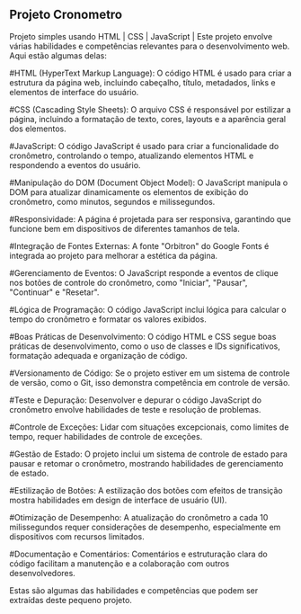 ## Projeto Cronometro

Projeto simples usando HTML | CSS | JavaScript |
Este projeto envolve várias habilidades e competências relevantes para o desenvolvimento web. Aqui estão algumas delas:

#HTML (HyperText Markup Language): O código HTML é usado para criar a estrutura da página web, incluindo cabeçalho, título, metadados, links e elementos de interface do usuário.

#CSS (Cascading Style Sheets): O arquivo CSS é responsável por estilizar a página, incluindo a formatação de texto, cores, layouts e a aparência geral dos elementos.

#JavaScript: O código JavaScript é usado para criar a funcionalidade do cronômetro, controlando o tempo, atualizando elementos HTML e respondendo a eventos do usuário.

#Manipulação do DOM (Document Object Model): O JavaScript manipula o DOM para atualizar dinamicamente os elementos de exibição do cronômetro, como minutos, segundos e milissegundos.

#Responsividade: A página é projetada para ser responsiva, garantindo que funcione bem em dispositivos de diferentes tamanhos de tela.

#Integração de Fontes Externas: A fonte "Orbitron" do Google Fonts é integrada ao projeto para melhorar a estética da página.

#Gerenciamento de Eventos: O JavaScript responde a eventos de clique nos botões de controle do cronômetro, como "Iniciar", "Pausar", "Continuar" e "Resetar".

#Lógica de Programação: O código JavaScript inclui lógica para calcular o tempo do cronômetro e formatar os valores exibidos.

#Boas Práticas de Desenvolvimento: O código HTML e CSS segue boas práticas de desenvolvimento, como o uso de classes e IDs significativos, formatação adequada e organização de código.

#Versionamento de Código: Se o projeto estiver em um sistema de controle de versão, como o Git, isso demonstra competência em controle de versão.

#Teste e Depuração: Desenvolver e depurar o código JavaScript do cronômetro envolve habilidades de teste e resolução de problemas.

#Controle de Exceções: Lidar com situações excepcionais, como limites de tempo, requer habilidades de controle de exceções.

#Gestão de Estado: O projeto inclui um sistema de controle de estado para pausar e retomar o cronômetro, mostrando habilidades de gerenciamento de estado.

#Estilização de Botões: A estilização dos botões com efeitos de transição mostra habilidades em design de interface de usuário (UI).

#Otimização de Desempenho: A atualização do cronômetro a cada 10 milissegundos requer considerações de desempenho, especialmente em dispositivos com recursos limitados.

#Documentação e Comentários: Comentários e estruturação clara do código facilitam a manutenção e a colaboração com outros desenvolvedores.

Estas são algumas das habilidades e competências que podem ser extraídas deste pequeno projeto.
